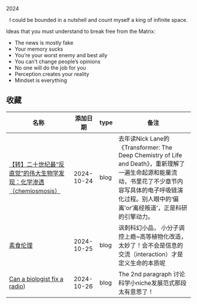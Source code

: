 2024

<center>I could be bounded in a nutshell and count myself a king of infinite space.</center>

Ideas that you must understand to break free from the Matrix:
- The news is mostly fake
- Your memory sucks
- You’re your worst enemy and best ally
- You can’t change people’s opinions
- No one will do the job for you
- Perception creates your reality
- Mindset is everything


## 收藏

| 名称                                           | 添加日期   | type         | 备注                                           |
| ---------------------------------------------- | ------- | --------- | ---------------------------------------------- |
| [【转】二十世纪最“反直觉”的伟大生物学发现：化学渗透（chemiosmosis）](https://jerkwin.github.io/2015/11/01/%E8%BD%AC-%E4%BA%8C%E5%8D%81%E4%B8%96%E7%BA%AA%E6%9C%80-%E5%8F%8D%E7%9B%B4%E8%A7%89-%E7%9A%84%E4%BC%9F%E5%A4%A7%E7%94%9F%E7%89%A9%E5%AD%A6%E5%8F%91%E7%8E%B0-%E5%8C%96%E5%AD%A6%E6%B8%97%E9%80%8F-chemiosmosis/) | 2024-10-24  | blog | 去年读Nick Lane的 《Transformer: The Deep Chemistry of Life and Death》，重新理解了一遍生命起源和能量流动，书里花了不少章节内容写具体的电子呼吸链演化过程。别人眼中的‘偏离’or‘离经叛道’，正是科研的引擎动力。 |
| [素食伦理](https://yufree.cn/cn/2024/10/20/vegetarian/) | 2024-10-25  | blog | 讽刺科幻小品， 小分子调控上瘾~高等植物化改造，太妙了！会不会是信息的交流（interaction）才是定义生命的本质呢|
| [Can a biologist fix a radio](https://pubmed.ncbi.nlm.nih.gov/12242150/)) | 2024-10-26  | blog | The 2nd paragraph 讨论科学小niche发展范式那段太有意思了！|


